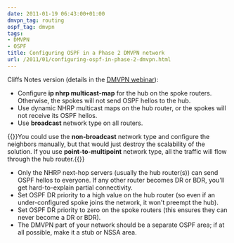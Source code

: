 ```yaml
---
date: 2011-01-19 06:43:00+01:00
dmvpn_tag: routing
ospf_tag: dmvpn
tags:
- DMVPN
- OSPF
title: Configuring OSPF in a Phase 2 DMVPN network
url: /2011/01/configuring-ospf-in-phase-2-dmvpn.html
---
```

Cliffs Notes version (details in the [DMVPN webinar](https://www.ipspace.net/DMVPN_Technology_and_Configuration)):

-   Configure **ip nhrp multicast-map** for the hub on the spoke routers. Otherwise, the spokes will not send OSPF hellos to the hub.
-   Use dynamic NHRP multicast maps on the hub router, or the spokes will not receive its OSPF hellos.
-   Use **broadcast** network type on all routers.

{{<note warn>}}You could use the **non-broadcast** network type and configure the neighbors manually, but that would just destroy the scalability of the solution. If you use **point-to-multipoint** network type, all the traffic will flow through the hub router.{{</note>}}
<!--more-->
-   Only the NHRP next-hop servers (usually the hub router(s)) can send OSPF hellos to everyone. If any other router becomes DR or BDR, you'll get hard-to-explain partial connectivity.
-   Set OSPF DR priority to a high value on the hub router (so even if an under-configured spoke joins the network, it won't preempt the hub).
-   Set OSPF DR priority to zero on the spoke routers (this ensures they can never become a DR or BDR).
-   The DMVPN part of your network should be a separate OSPF area; if at all possible, make it a stub or NSSA area.